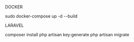 DOCKER 

sudo docker-compose up -d --build 

LARAVEL

composer install 
php artisan key:generate 
php artisan migrate

